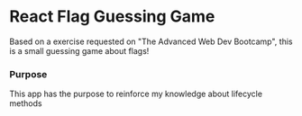 # React Flag Guessing Game

Based on a exercise requested on "The Advanced Web Dev Bootcamp", this is a small guessing game about flags!

### Purpose

This app has the purpose to reinforce my knowledge about lifecycle methods